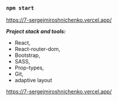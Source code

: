 ### `npm start`

https://7-sergejmiroshnichenko.vercel.app/

***Project stack and tools:***

 - React, 
 - React-router-dom, 
 - Bootstrap, 
 - SASS, 
 - Prop-types, 
 - Git, 
 - adaptive layout

https://7-sergejmiroshnichenko.vercel.app/
